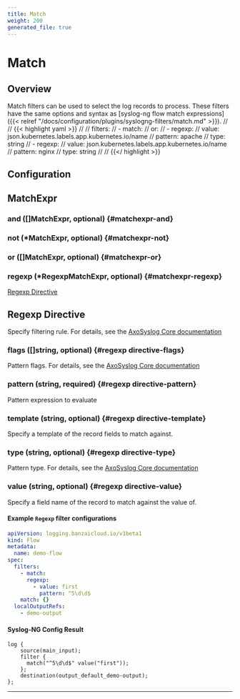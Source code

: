 ```yaml
---
title: Match
weight: 200
generated_file: true
---
```


# Match
## Overview
 Match filters can be used to select the log records to process. These filters have the same options and syntax as [syslog-ng flow match expressions]({{< relref "/docs/configuration/plugins/syslogng-filters/match.md" >}}).
//
// {{< highlight yaml >}}
//
//	filters:
//	- match:
//	    or:
//	    - regexp:
//	        value: json.kubernetes.labels.app.kubernetes.io/name
//	        pattern: apache
//	        type: string
//	    - regexp:
//	        value: json.kubernetes.labels.app.kubernetes.io/name
//	        pattern: nginx
//	        type: string
//
// {{</ highlight >}} 

## Configuration
## MatchExpr

### and ([]MatchExpr, optional) {#matchexpr-and}


### not (*MatchExpr, optional) {#matchexpr-not}


### or ([]MatchExpr, optional) {#matchexpr-or}


### regexp (*RegexpMatchExpr, optional) {#matchexpr-regexp}

[Regexp Directive](#Regexp-Directive) 



## Regexp Directive


Specify filtering rule. For details, see the [AxoSyslog Core documentation](https://axoflow.com/docs/axosyslog-core/chapter-manipulating-messages/customizing-message-format/reference-template-functions/#template-function-list)


### flags ([]string, optional) {#regexp directive-flags}

Pattern flags. For details, see the [AxoSyslog Core documentation](https://axoflow.com/docs/axosyslog-core/chapter-manipulating-messages/regular-expressions/reference-regexp-types/regexp-flags-options/) 


### pattern (string, required) {#regexp directive-pattern}

Pattern expression to evaluate 


### template (string, optional) {#regexp directive-template}

Specify a template of the record fields to match against. 


### type (string, optional) {#regexp directive-type}

Pattern type. For details, see the [AxoSyslog Core documentation](https://axoflow.com/docs/axosyslog-core/chapter-manipulating-messages/regular-expressions/reference-regexp-types/regexp-type-options/) 


### value (string, optional) {#regexp directive-value}

Specify a field name of the record to match against the value of. 




#### Example `Regexp` filter configurations
```yaml
apiVersion: logging.banzaicloud.io/v1beta1
kind: Flow
metadata:
  name: demo-flow
spec:
  filters:
    - match:
	  regexp:
	    - value: first
		  pattern: ^5\d\d$
	match: {}
  localOutputRefs:
    - demo-output
```



#### Syslog-NG Config Result
```
log {
    source(main_input);
    filter {
      match("^5\d\d$" value("first"));
	};
	destination(output_default_demo-output);
};

```


---
